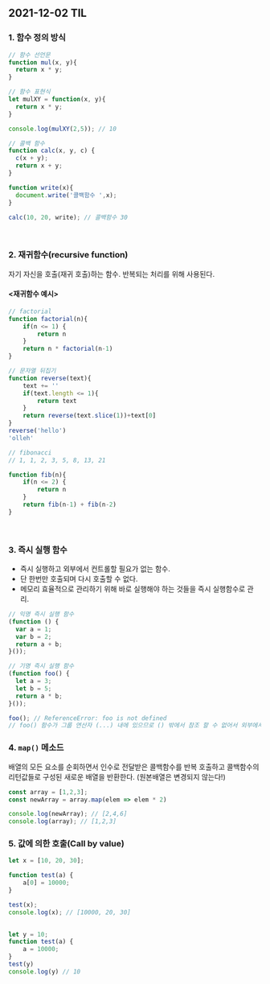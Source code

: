 ## 2021-12-02 TIL

### 1. 함수 정의 방식
```javascript
// 함수 선언문
function mul(x, y){
  return x * y;
}

// 함수 표현식
let mulXY = function(x, y){
  return x * y;
}

console.log(mulXY(2,5)); // 10

// 콜백 함수
function calc(x, y, c) {
  c(x + y);
  return x + y;
}

function write(x){
  document.write('콜백함수 ',x);
}

calc(10, 20, write); // 콜백함수 30
```
<br>

### 2. 재귀함수(recursive function)
자기 자신을 호출(재귀 호출)하는 함수. 반복되는 처리를 위해 사용된다. 
#### <재귀함수 예시>
```javascript
// factorial
function factorial(n){
    if(n <= 1) {
        return n
    }
    return n * factorial(n-1)
}

// 문자열 뒤집기
function reverse(text){
    text += ''
    if(text.length <= 1){
        return text
    }
    return reverse(text.slice(1))+text[0]
}
reverse('hello')
'olleh'

// fibonacci
// 1, 1, 2, 3, 5, 8, 13, 21

function fib(n){
    if(n <= 2) {
        return n
    }
    return fib(n-1) + fib(n-2)
}
```
<br>

### 3. 즉시 실행 함수
- 즉시 실행하고 외부에서 컨트롤할 필요가 없는 함수.
- 단 한번만 호출되며 다시 호출할 수 없다.
- 메모리 효율적으로 관리하기 위해 바로 실행해야 하는 것들을 즉시 실행함수로 관리.
```javascript
// 익명 즉시 실행 함수
(function () {
  var a = 1;
  var b = 2;
  return a + b;
}());

// 기명 즉시 실행 함수
(function foo() {
  let a = 3;
  let b = 5;
  return a * b;
}());

foo(); // ReferenceError: foo is not defined
// foo() 함수가 그룹 연산자 (...) 내에 있으므로 () 밖에서 참조 할 수 없어서 외부에서 호출할 수 없다.
```

### 4. `map()` 메소드
배열의 모든 요소를 순회하면서 인수로 전달받은 콜백함수를 반복 호출하고 콜백함수의 리턴값들로 구성된 새로운 배열을 반환한다. (원본배열은 변경되지 않는다!)
```javascript
const array = [1,2,3];
const newArray = array.map(elem => elem * 2)

console.log(newArray); // [2,4,6]
console.log(array); // [1,2,3]
```

### 5. 값에 의한 호출(Call by value)
```javascript
let x = [10, 20, 30];

function test(a) {
    a[0] = 10000;
}

test(x);
console.log(x); // [10000, 20, 30]

 
let y = 10;
function test(a) {
    a = 10000;
}
test(y)
console.log(y) // 10
```